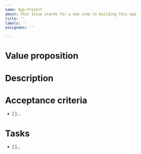 ```yaml
---
name: App-Project
about: This Issue stands for a new step in building this app
title: ''
labels: ''
assignees: ''

---
```


# Value proposition

# Description

# Acceptance criteria
- [ ]...

# Tasks
- [ ]...
